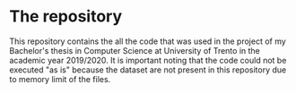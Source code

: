 # The repository
This repository contains the all the code that was used in the project of my Bachelor's thesis in Computer Science at University of Trento in the academic year 2019/2020.
 It is important noting that the code could not be executed "as is" because the dataset are not present in this repository due to memory limit of the files.
